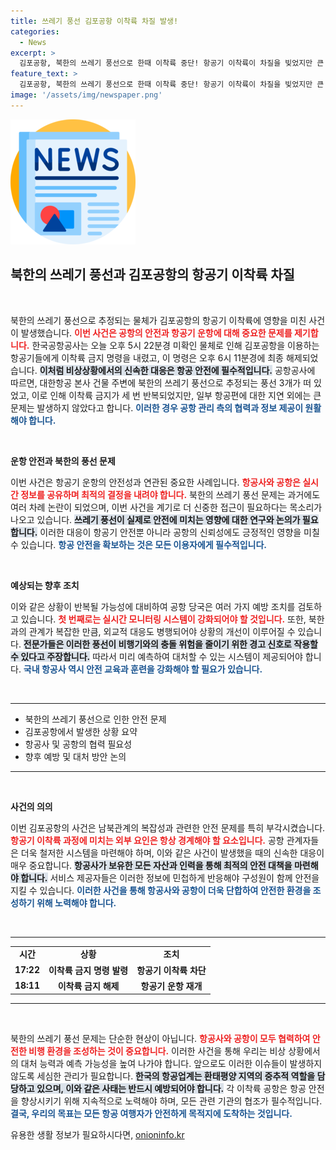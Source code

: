 ```yaml
---
title: 쓰레기 풍선 김포공항 이착륙 차질 발생!
categories:
  - News
excerpt: >
  김포공항, 북한의 쓰레기 풍선으로 한때 이착륙 중단! 항공기 이착륙이 차질을 빚었지만 큰 문제 없이 곧 회복. 자세한 내용은 클릭해서 확인하세요!
feature_text: >
  김포공항, 북한의 쓰레기 풍선으로 한때 이착륙 중단! 항공기 이착륙이 차질을 빚었지만 큰 문제 없이 곧 회복. 자세한 내용은 클릭해서 확인하세요!
image: '/assets/img/newspaper.png'
---
```


<p><img src="/assets/img/newspaper.png" alt="kimp 속보" /></p>

<h2 data-ke-size="size26">북한의 쓰레기 풍선과 김포공항의 항공기 이착륙 차질</h2>

<p data-ke-size="size16">&nbsp;</p>

<p>북한의 쓰레기 풍선으로 추정되는 물체가 김포공항의 항공기 이착륙에 영향을 미친 사건이 발생했습니다. <b><span style="color: #ee2323;">이번 사건은 공항의 안전과 항공기 운항에 대해 중요한 문제를 제기합니다.</span></b> 한국공항공사는 오늘 오후 5시 22분경 미확인 물체로 인해 김포공항을 이용하는 항공기들에게 이착륙 금지 명령을 내렸고, 이 명령은 오후 6시 11분경에 최종 해제되었습니다. <b><span style="background-color: #21538527;">이처럼 비상상황에서의 신속한 대응은 항공 안전에 필수적입니다.</span></b> 공항공사에 따르면, 대한항공 본사 건물 주변에 북한의 쓰레기 풍선으로 추정되는 풍선 3개가 떠 있었고, 이로 인해 이착륙 금지가 세 번 반복되었지만, 일부 항공편에 대한 지연 외에는 큰 문제는 발생하지 않았다고 합니다. <b><span style="color: #1a5490;">이러한 경우 공항 관리 측의 협력과 정보 제공이 원활해야 합니다.</span></b></p>

<p data-ke-size="size16">&nbsp;</p>

<p><b>운항 안전과 북한의 풍선 문제</b></p>

<p>이번 사건은 항공기 운항의 안전성과 연관된 중요한 사례입니다. <b><span style="color: #ee2323;">항공사와 공항은 실시간 정보를 공유하며 최적의 결정을 내려야 합니다.</span></b> 북한의 쓰레기 풍선 문제는 과거에도 여러 차례 논란이 되었으며, 이번 사건을 계기로 더 신중한 접근이 필요하다는 목소리가 나오고 있습니다. <b><span style="background-color: #21538527;">쓰레기 풍선이 실제로 안전에 미치는 영향에 대한 연구와 논의가 필요합니다.</span></b> 이러한 대응이 항공기 안전뿐 아니라 공항의 신뢰성에도 긍정적인 영향을 미칠 수 있습니다. <b><span style="color: #1a5490;">항공 안전을 확보하는 것은 모든 이용자에게 필수적입니다.</span></b></p>

<p data-ke-size="size16">&nbsp;</p>

<p><b>예상되는 향후 조치</b></p>

<p>이와 같은 상황이 반복될 가능성에 대비하여 공항 당국은 여러 가지 예방 조치를 검토하고 있습니다. <b><span style="color: #ee2323;">첫 번째로는 실시간 모니터링 시스템이 강화되어야 할 것입니다.</span></b> 또한, 북한과의 관계가 복잡한 만큼, 외교적 대응도 병행되어야 상황의 개선이 이루어질 수 있습니다. <b><span style="background-color: #21538527;">전문가들은 이러한 풍선이 비행기와의 충돌 위험을 줄이기 위한 경고 신호로 작용할 수 있다고 주장합니다.</span></b> 따라서 미리 예측하여 대처할 수 있는 시스템이 제공되어야 합니다. <b><span style="color: #1a5490;">국내 항공사 역시 안전 교육과 훈련을 강화해야 할 필요가 있습니다.</span></b></p>

<p data-ke-size="size16">&nbsp;</p>

<hr>

<ul>
    <li>북한의 쓰레기 풍선으로 인한 안전 문제</li>
    <li>김포공항에서 발생한 상황 요약</li>
    <li>항공사 및 공항의 협력 필요성</li>
    <li>향후 예방 및 대처 방안 논의</li>
</ul>

<hr>

<p data-ke-size="size16">&nbsp;</p>

<p><b>사건의 의의</b></p>

<p>이번 김포공항의 사건은 남북관계의 복잡성과 관련한 안전 문제를 특히 부각시켰습니다. <b><span style="color: #ee2323;">항공기 이착륙 과정에 미치는 외부 요인은 항상 경계해야 할 요소입니다.</span></b> 공항 관계자들은 더욱 철저한 시스템을 마련해야 하며, 이와 같은 사건이 발생했을 때의 신속한 대응이 매우 중요합니다. <b><span style="background-color: #21538527;">항공사가 보유한 모든 자산과 인력을 통해 최적의 안전 대책을 마련해야 합니다.</span></b> 서비스 제공자들은 이러한 정보에 민첩하게 반응해야 구성원이 함께 안전을 지킬 수 있습니다. <b><span style="color: #1a5490;">이러한 사건을 통해 항공사와 공항이 더욱 단합하여 안전한 환경을 조성하기 위해 노력해야 합니다.</span></b> </p>

<p data-ke-size="size16">&nbsp;</p>

<hr>

<table>
    <tr>
        <td style="text-align: center; height: 17px;"><b>시간</b></td>
        <td style="text-align: center; height: 17px;"><b>상황</b></td>
        <td style="text-align: center; height: 17px;"><b>조치</b></td>
    </tr>
    <tr>
        <td style="text-align: center; height: 17px;"><b>17:22</b></td>
        <td style="text-align: center; height: 17px;"><b>이착륙 금지 명령 발령</b></td>
        <td style="text-align: center; height: 17px;"><b>항공기 이착륙 차단</b></td>
    </tr>
    <tr>
        <td style="text-align: center; height: 17px;"><b>18:11</b></td>
        <td style="text-align: center; height: 17px;"><b>이착륙 금지 해제</b></td>
        <td style="text-align: center; height: 17px;"><b>항공기 운항 재개</b></td>
    </tr>
</table>

<hr>

<p data-ke-size="size16">&nbsp;</p>

<p>북한의 쓰레기 풍선 문제는 단순한 현상이 아닙니다. <b><span style="color: #ee2323;">항공사와 공항이 모두 협력하여 안전한 비행 환경을 조성하는 것이 중요합니다.</span></b> 이러한 사건을 통해 우리는 비상 상황에서의 대처 능력과 예측 가능성을 높여 나가야 합니다. 앞으로도 이러한 이슈들이 발생하지 않도록 세심한 관리가 필요합니다. <b><span style="background-color: #21538527;">한국의 항공업계는 환태평양 지역의 중추적 역할을 담당하고 있으며, 이와 같은 사태는 반드시 예방되어야 합니다.</span></b> 각 이착륙 공항은 항공 안전을 향상시키기 위해 지속적으로 노력해야 하며, 모든 관련 기관의 협조가 필수적입니다. <b><span style="color: #1a5490;">결국, 우리의 목표는 모든 항공 여행자가 안전하게 목적지에 도착하는 것입니다.</span></b></p>
유용한 생활 정보가 필요하시다면, <a href="https://onioninfo.kr" rel="dofollow">onioninfo.kr</a>


